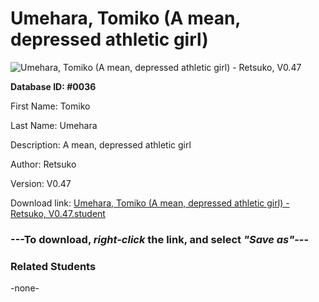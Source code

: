 # Umehara, Tomiko (A mean, depressed athletic girl)

<img src="Files/Umehara, Tomiko (A mean, depressed athletic girl).png" title="Umehara, Tomiko (A mean, depressed athletic girl) - Retsuko, V0.47">

**Database ID: #0036**

First Name: Tomiko

Last Name: Umehara

Description: A mean, depressed athletic girl

Author: Retsuko

Version: V0.47

Download link: <a href="https://raw.githubusercontent.com/Arbiter1223/Daigaku-Gurashi-Custom-Students/master/Files/Student Files/Umehara%2C%20Tomiko%20(A%20mean%2C%20depressed%20athletic%20girl)%20-%20Retsuko%2C%20V0.47.student">Umehara, Tomiko (A mean, depressed athletic girl) - Retsuko, V0.47.student</a>

### ---**To download, _right-click_ the link, and select _"Save as"_**---

### Related Students

-none-
